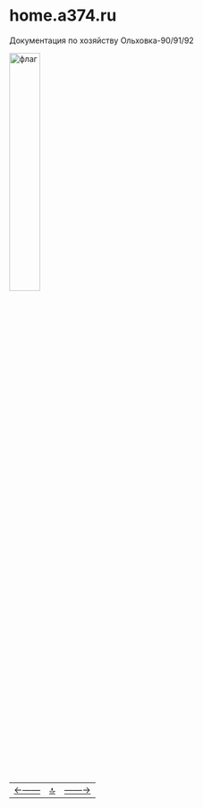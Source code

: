 # home.a374.ru
Документация по хозяйству Ольховка-90/91/92

<img src="https://img.a374.ru/svg/ya-flag.svg" alt="флаг" width="33%">
<!--ystm_start-->
<br>

 |||| 
 |:---|:---:|---:| 
 [←——](#)|[ 🔝 ](#)|[——→](navi-page.md) 

 <br>
<!--ystm_end-->
